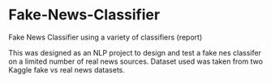 # Fake-News-Classifier
Fake News Classifier using a variety of classifiers (report)

This was designed as an NLP project to design and test a fake nes classifer on a limited number of real news sources. Dataset used was taken from two Kaggle fake vs real news datasets.
